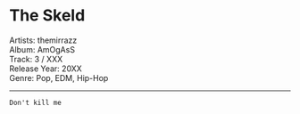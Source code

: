 # The Skeld
Artists: themirrazz<br/>
Album: AmOgAsS<br/>
Track: 3 / XXX<br/>
Release Year: 20XX<br/>
Genre: Pop, EDM, Hip-Hop
<hr>

```
Don't kill me
```
